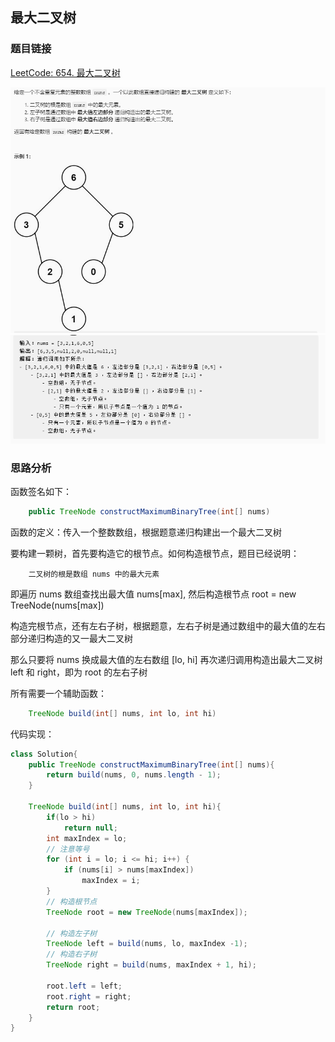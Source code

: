 ## 最大二叉树

### 题目链接

[LeetCode: 654. 最大二叉树](https://leetcode-cn.com/problems/maximum-binary-tree/)

![img.png](../pics/最大二叉树-a.png)
![img_1.png](../pics/最大二叉树-b.png)

### 思路分析

函数签名如下：

```java
    public TreeNode constructMaximumBinaryTree(int[] nums)
```
函数的定义：传入一个整数数组，根据题意递归构建出一个最大二叉树

要构建一颗树，首先要构造它的根节点。如何构造根节点，题目已经说明：

```text
    二叉树的根是数组 nums 中的最大元素
```

即遍历 nums 数组查找出最大值 nums[max], 然后构造根节点 root = new TreeNode(nums[max])

构造完根节点，还有左右子树，根据题意，左右子树是通过数组中的最大值的左右部分递归构造的又一最大二叉树

那么只要将 nums 换成最大值的左右数组 [lo, hi] 再次递归调用构造出最大二叉树 left 和 right，即为 root 的左右子树

所有需要一个辅助函数：
```java
    TreeNode build(int[] nums, int lo, int hi)
```

代码实现：

```java
class Solution{
    public TreeNode constructMaximumBinaryTree(int[] nums){
        return build(nums, 0, nums.length - 1);
    }

    TreeNode build(int[] nums, int lo, int hi){
        if(lo > hi)
            return null;
        int maxIndex = lo;
        // 注意等号
        for (int i = lo; i <= hi; i++) {
            if (nums[i] > nums[maxIndex])
                maxIndex = i;
        }
        // 构造根节点
        TreeNode root = new TreeNode(nums[maxIndex]);

        // 构造左子树
        TreeNode left = build(nums, lo, maxIndex -1);
        // 构造右子树
        TreeNode right = build(nums, maxIndex + 1, hi);
        
        root.left = left;
        root.right = right;
        return root;
    }
}
```

